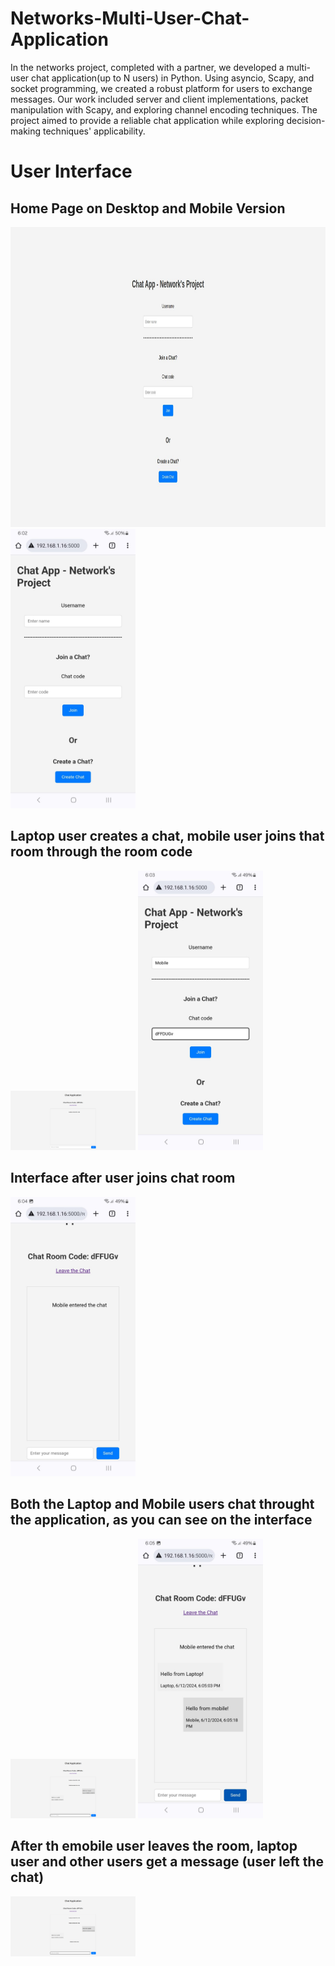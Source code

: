 # Networks-Multi-User-Chat-Application
In the networks project, completed with a partner, we developed a multi-user chat application(up to N users) in Python. Using asyncio, Scapy, and socket programming, we created a robust platform for users to exchange messages. Our work included server and client implementations, packet manipulation with Scapy, and exploring channel encoding techniques. The project aimed to provide a reliable chat application while exploring decision-making techniques' applicability.


# User Interface

## Home Page on Desktop and Mobile Version

<div>
  <img src="https://github.com/SajedHamdan09/Networks-Multi-User-Chat-Application/blob/main/UI/UI_1.jpg" width="580" height="480"/>
  <img src="https://github.com/SajedHamdan09/Networks-Multi-User-Chat-Application/blob/main/UI/mb_1.jpeg" width="200" /> 
</div>



## Laptop user creates a chat, mobile user joins that room through the room code

<div>
  <img src="https://github.com/SajedHamdan09/Networks-Multi-User-Chat-Application/blob/main/UI/UI_2.png" width="200" />
  <img src="https://github.com/SajedHamdan09/Networks-Multi-User-Chat-Application/blob/main/UI/mb_2.jpeg" width="200" /> 
</div>



## Interface after user joins chat room

<div>
  <img src="https://github.com/SajedHamdan09/Networks-Multi-User-Chat-Application/blob/main/UI/mb_3.jpeg" width="200" /> 
</div>



## Both the Laptop and Mobile users chat throught the application, as you can see on the interface

<div>
  <img src="https://github.com/SajedHamdan09/Networks-Multi-User-Chat-Application/blob/main/UI/UI_3.png" width="200" />
  <img src="https://github.com/SajedHamdan09/Networks-Multi-User-Chat-Application/blob/main/UI/mb_4.jpeg" width="200" /> 
</div>



## After th emobile user leaves the room, laptop user and other users get a message (user left the chat)
<div>
  <img src="https://github.com/SajedHamdan09/Networks-Multi-User-Chat-Application/blob/main/UI/UI_4.png" width="200" />
</div>
